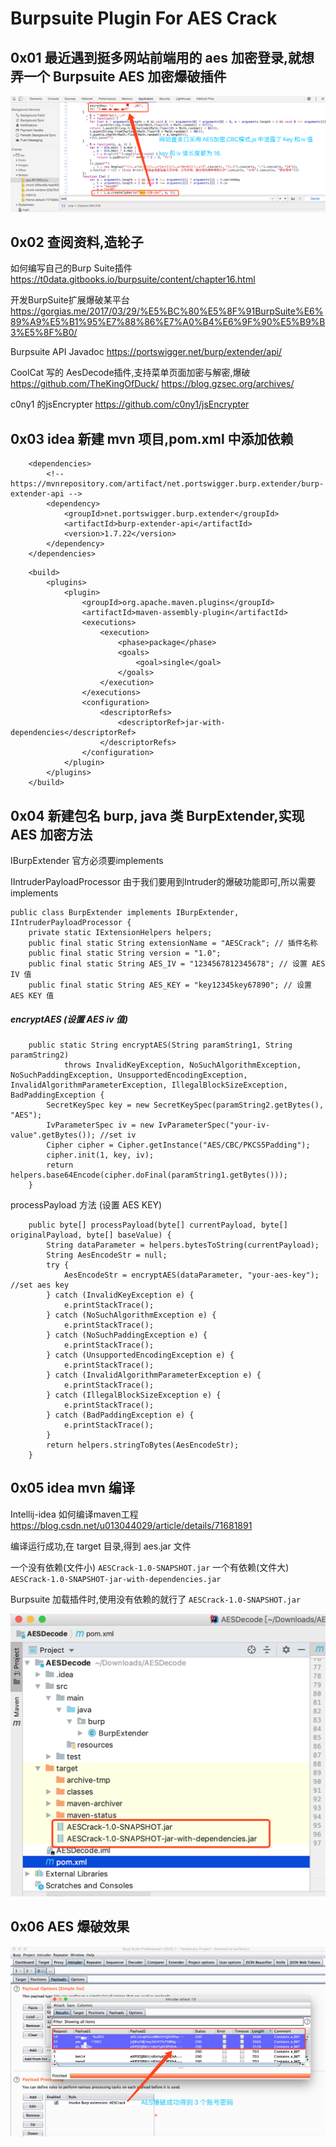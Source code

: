 # Burpsuite Plugin For AES Crack

## 0x01 最近遇到挺多网站前端用的 aes 加密登录,就想弄一个 Burpsuite AES 加密爆破插件

![](./key.png)

## 0x02 查阅资料,造轮子

如何编写自己的Burp Suite插件
https://t0data.gitbooks.io/burpsuite/content/chapter16.html

开发BurpSuite扩展爆破某平台
https://gorgias.me/2017/03/29/%E5%BC%80%E5%8F%91BurpSuite%E6%89%A9%E5%B1%95%E7%88%86%E7%A0%B4%E6%9F%90%E5%B9%B3%E5%8F%B0/

Burpsuite API Javadoc
https://portswigger.net/burp/extender/api/

CoolCat 写的 AesDecode插件,支持菜单页面加密与解密,爆破
https://github.com/TheKingOfDuck/
https://blog.gzsec.org/archives/

c0ny1 的jsEncrypter
https://github.com/c0ny1/jsEncrypter


## 0x03 idea 新建 mvn 项目,pom.xml 中添加依赖

```
    <dependencies>
        <!-- https://mvnrepository.com/artifact/net.portswigger.burp.extender/burp-extender-api -->
        <dependency>
            <groupId>net.portswigger.burp.extender</groupId>
            <artifactId>burp-extender-api</artifactId>
            <version>1.7.22</version>
        </dependency>
    </dependencies>
```

```
    <build>
        <plugins>
            <plugin>
                <groupId>org.apache.maven.plugins</groupId>
                <artifactId>maven-assembly-plugin</artifactId>
                <executions>
                    <execution>
                        <phase>package</phase>
                        <goals>
                            <goal>single</goal>
                        </goals>
                    </execution>
                </executions>
                <configuration>
                    <descriptorRefs>
                        <descriptorRef>jar-with-dependencies</descriptorRef>
                    </descriptorRefs>
                </configuration>
            </plugin>
        </plugins>
    </build>
```
## 0x04 新建包名 burp, java 类 BurpExtender,实现 AES 加密方法
IBurpExtender  官方必须要implements

IIntruderPayloadProcessor 由于我们要用到Intruder的爆破功能即可,所以需要implements

```
public class BurpExtender implements IBurpExtender, IIntruderPayloadProcessor {
    private static IExtensionHelpers helpers;
    public final static String extensionName = "AESCrack"; // 插件名称
    public final static String version = "1.0";
    public final static String AES_IV = "1234567812345678"; // 设置 AES IV 值
    public final static String AES_KEY = "key12345key67890"; // 设置 AES KEY 值
```

##### encryptAES (设置  AES iv 值)

```
    public static String encryptAES(String paramString1, String paramString2)
            throws InvalidKeyException, NoSuchAlgorithmException, NoSuchPaddingException, UnsupportedEncodingException, InvalidAlgorithmParameterException, IllegalBlockSizeException, BadPaddingException {
        SecretKeySpec key = new SecretKeySpec(paramString2.getBytes(), "AES");
        IvParameterSpec iv = new IvParameterSpec("your-iv-value".getBytes()); //set iv
        Cipher cipher = Cipher.getInstance("AES/CBC/PKCS5Padding");
        cipher.init(1, key, iv);
        return helpers.base64Encode(cipher.doFinal(paramString1.getBytes()));
    }

```

processPayload 方法 (设置 AES KEY)

```
    public byte[] processPayload(byte[] currentPayload, byte[] originalPayload, byte[] baseValue) {
        String dataParameter = helpers.bytesToString(currentPayload);
        String AesEncodeStr = null;
        try {
            AesEncodeStr = encryptAES(dataParameter, "your-aes-key"); //set aes key
        } catch (InvalidKeyException e) {
            e.printStackTrace();
        } catch (NoSuchAlgorithmException e) {
            e.printStackTrace();
        } catch (NoSuchPaddingException e) {
            e.printStackTrace();
        } catch (UnsupportedEncodingException e) {
            e.printStackTrace();
        } catch (InvalidAlgorithmParameterException e) {
            e.printStackTrace();
        } catch (IllegalBlockSizeException e) {
            e.printStackTrace();
        } catch (BadPaddingException e) {
            e.printStackTrace();
        }
        return helpers.stringToBytes(AesEncodeStr);
    }
```

## 0x05 idea mvn 编译

Intellij-idea 如何编译maven工程
https://blog.csdn.net/u013044029/article/details/71681891

编译运行成功,在 target 目录,得到 aes.jar 文件

一个没有依赖(文件小) `AESCrack-1.0-SNAPSHOT.jar`
一个有依赖(文件大) `AESCrack-1.0-SNAPSHOT-jar-with-dependencies.jar`

Burpsuite 加载插件时,使用没有依赖的就行了 `AESCrack-1.0-SNAPSHOT.jar`

![](./target.png)


## 0x06 AES 爆破效果

![](success.png)





